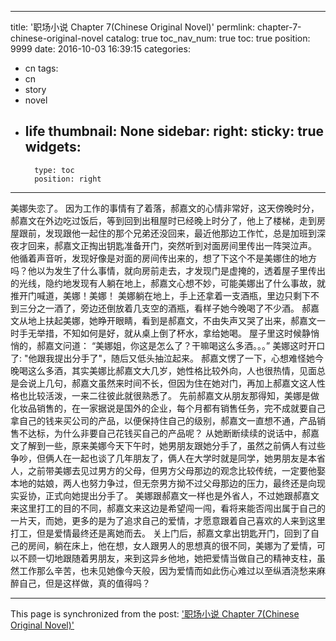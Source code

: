 
---
title: '职场小说  Chapter 7(Chinese Original Novel)'
permlink: chapter-7-chinese-original-novel
catalog: true
toc_nav_num: true
toc: true
position: 9999
date: 2016-10-03 16:39:15
categories:
- cn
tags:
- cn
- story
- novel
- life
thumbnail: None
sidebar:
    right:
        sticky: true
widgets:
    -
        type: toc
        position: right
---


美娜失恋了。
  因为工作的事情有了着落，郝嘉文的心情非常好，这天傍晚时分，郝嘉文在外边吃过饭后，等到回到出租屋时已经晚上时分了，他上了楼梯，走到房屋跟前，发现跟他一起住的那个兄弟还没回来，最近他那边工作忙，总是加班到深夜才回来，郝嘉文正掏出钥匙准备开门，突然听到对面房间里传出一阵哭泣声。
  他循着声音听，发现好像是对面的房间传出来的，想了下这个不是美娜住的地方吗？他以为发生了什么事情，就向房前走去，才发现门是虚掩的，透着屋子里传出的光线，隐约地发现有人躺在地上，郝嘉文心想不妙，可能美娜出了什么事故，就推开门喊道，美娜！美娜！
  美娜躺在地上，手上还拿着一支酒瓶，里边只剩下不到三分之一酒了，旁边还倒放着几支空的酒瓶，看样子她今晚喝了不少酒。
  郝嘉文从地上扶起美娜，她睁开眼睛，看到是郝嘉文，不由失声又哭了出来，郝嘉文一时手无举措，不知如何是好，就从桌上倒了杯水，拿给她喝。
  屋子里这时候静悄悄的，郝嘉文问道：
  “美娜姐，你这是怎么了？干嘛喝这么多酒。。。”
  美娜这时开口了:
  "他跟我提出分手了"，随后又低头抽泣起来。
  郝嘉文愣了一下，心想难怪她今晚喝这么多酒，其实美娜比郝嘉文大几岁，她性格比较外向，人也很热情，见面总是会说上几句，郝嘉文虽然来时间不长，但因为住在她对门，再加上郝嘉文这人性格也比较活泼，一来二往彼此就很熟悉了。
 先前郝嘉文从朋友那得知，美娜是做化妆品销售的，在一家据说是国外的企业，每个月都有销售任务，完不成就要自己拿自己的钱来买公司的产品，以便保持住自己的级别，郝嘉文一直想不通，产品销售不达标，为什么非要自己花钱买自己的产品呢？
  从她断断续续的说话中，郝嘉文了解到一些，原来美娜今天下午时，她男朋友跟她分手了，虽然之前俩人有过些争吵，但俩人在一起也谈了几年朋友了，俩人在大学时就是同学，她男朋友是本省人，之前带美娜去见过男方的父母，但男方父母那边的观念比较传统，一定要他娶本地的姑娘，两人也努力争过，但无奈男方拗不过父母那边的压力，最终还是向现实妥协，正式向她提出分手了。
 美娜跟郝嘉文一样也是外省人，不过她跟郝嘉文来这里打工的目的不同，郝嘉文来这边是希望闯一闯，看将来能否闯出属于自己的一片天，而她，更多的是为了追求自己的爱情，才愿意跟着自己喜欢的人来到这里打工，但是爱情最终还是离她而去。
 关上门后，郝嘉文拿出钥匙开门，回到了自己的房间，躺在床上，他在想，女人跟男人的思想真的很不同，美娜为了爱情，可以不顾一切地跟随着男朋友，来到这异乡他地，她把爱情当做自己的精神支柱，虽然工作那么辛苦，也未见她像今天般，因为爱情而如此伤心难过以至纵酒浇愁来麻醉自己，但是这样做，真的值得吗？

- - -

This page is synchronized from the post: ['职场小说  Chapter 7(Chinese Original Novel)'](https://steemit.com/@rivalhw/chapter-7-chinese-original-novel)
